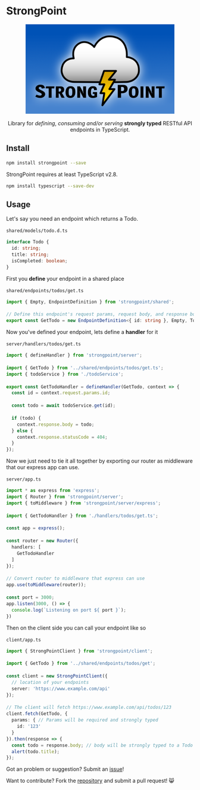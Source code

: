 # StrongPoint

<center>
  <img src="./img/logo-blue-bg.png" width="400" />
  <p>
    Library for
    <i>defining</i>,
    <i>consuming</i>
    <i>and/or serving</i>
    <b>strongly typed</b> RESTful API endpoints
    in TypeScript.
  <p/>
</center>

## Install
```sh
npm install strongpoint --save
```

StrongPoint requires at least TypeScript v2.8.
```sh
npm install typescript --save-dev
```

## Usage
Let's say you need an endpoint which returns a Todo.

`shared/models/todo.d.ts`

```typescript
interface Todo {
  id: string;
  title: string;
  isCompleted: boolean;
}
```

First you **define** your endpoint in a shared place

`shared/endpoints/todos/get.ts`

```typescript
import { Empty, EndpointDefinition } from 'strongpoint/shared';

// Define this endpoint's request params, request body, and response body as well as the path
export const GetTodo = new EndpointDefinition<{ id: string }, Empty, Todo>('/todos/:id');
```

Now you've defined your endpoint, lets define a **handler** for it

`server/handlers/todos/get.ts`

```typescript
import { defineHandler } from 'strongpoint/server';

import { GetTodo } from '../shared/endpoints/todos/get.ts';
import { todoService } from './todoService';

export const GetTodoHandler = defineHandler(GetTodo, context => {
  const id = context.request.params.id;

  const todo = await todoService.get(id);

  if (todo) {
    context.response.body = todo;
  } else {
    context.response.statusCode = 404;
  }
});
```

Now we just need to tie it all together by exporting our router as middleware that our express app can use.

`server/app.ts`

```typescript
import * as express from 'express';
import { Router } from 'strongpoint/server';
import { toMiddleware } from 'strongpoint/server/express';

import { GetTodoHandler } from './handlers/todos/get.ts';

const app = express();

const router = new Router({
  handlers: [
    GetTodoHandler
  ]
});

// Convert router to middleware that express can use
app.use(toMiddleware(router));

const port = 3000;
app.listen(3000, () => {
  console.log(`Listening on port ${ port }`);
})
```

Then on the client side you can call your endpoint like so

`client/app.ts`

```typescript
import { StrongPointClient } from 'strongpoint/client';

import { GetTodo } from '../shared/endpoints/todos/get';

const client = new StrongPointClient({
  // location of your endpoints
  server: 'https://www.example.com/api'
});

// The client will fetch https://www.example.com/api/todos/123
client.fetch(GetTodo, {
  params: { // Params will be required and strongly typed
    id: '123'
  }
}).then(response => {
  const todo = response.body; // body will be strongly typed to a Todo
  alert(todo.title);
});
```

Got an problem or suggestion? Submit an [issue](https://github.com/strongpoint-ts/strongpoint/issues)!

Want to contribute? Fork the [repository](https://github.com/strongpoint-ts/strongpoint) and submit a pull request! 😸

